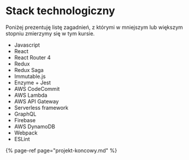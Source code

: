 # Stack technologiczny

Poniżej prezentuję listę zagadnień, z którymi w mniejszym lub większym stopniu zmierzymy się w tym kursie.

* Javascript
* React
* React Router 4
* Redux
* Redux Saga
* Immutable.js
* Enzyme + Jest
* AWS CodeCommit
* AWS Lambda
* AWS API Gateway
* Serverless framework
* GraphQL
* Firebase
* AWS DynamoDB
* Webpack
* ESLint

{% page-ref page="projekt-koncowy.md" %}



